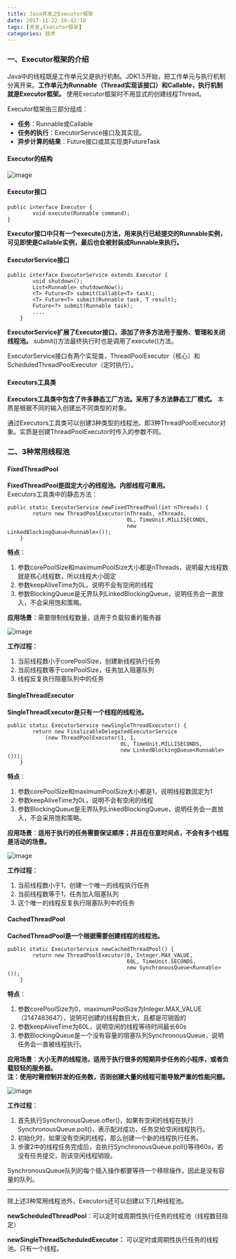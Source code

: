 ```yaml
---
title: Java并发之Executor框架
date: 2017-11-22 16:42:18
tags: [并发,Executor框架]
categories: 技术
---
```

### 一、Executor框架的介绍

Java中的线程既是工作单元又是执行机制。JDK1.5开始，把工作单元与执行机制分离开来。**工作单元为Runnable（Thread实现该接口）和Callable，执行机制就是Executor框架。** 使用Executor框架时不用显式的创建线程Thread。

Executor框架由三部分组成：  
- **任务**：Runnable或Callable  
- **任务的执行**：ExecutorService接口及其实现。  
- **异步计算的结果**：Future接口或其实现类FutureTask


#### Executor的结构

![image](http://osuskkx7k.bkt.clouddn.com/Executor1.png)



#### **Executor接口**
```
public interface Executor {
        void execute(Runnable command);
}
```
**Executor接口中只有一个execute()方法，用来执行已经提交的Runnable实例，可见即使是Callable实例，最后也会被封装成Runnable来执行。**




#### **ExecutorService接口**


```
public interface ExecutorService extends Executor {
        void shutdown();
        List<Runnable> shutdownNow();
        <T> Future<T> submit(Callable<T> task);
        <T> Future<T> submit(Runnable task, T result);
        Future<?> submit(Runnable task);
        ....
    }
```
**ExecutorService扩展了Executor接口，添加了许多方法用于服务、管理和关闭线程池。**
submit()方法最终执行时也是调用了execute()方法。

ExecutorService接口有两个实现类，ThreadPoolExecutor（核心）和ScheduledThreadPoolExecutor（定时执行）。


#### **Executors工具类**

**Executors工具类中包含了许多静态工厂方法。采用了多方法静态工厂模式。** 本质是根据不同的输入创建出不同类型的对象。



通过Executors工具类可以创建3种类型的线程池，即3种ThreadPoolExecutor对象。实质是创建ThreadPoolExecutor时传入的参数不同。


### 二、3种常用线程池

#### FixedThreadPool
**FixedThreadPool是固定大小的线程池。内部线程可重用。**  
Executors工具类中的静态方法：
```
public static ExecutorService newFixedThreadPool(int nThreads) {
        return new ThreadPoolExecutor(nThreads, nThreads,
                                      0L, TimeUnit.MILLISECONDS,
                                      new LinkedBlockingQueue<Runnable>());
    }
```

**特点**：
1. 参数corePoolSize和maximumPoolSize大小都是nThreads，说明最大线程数就是核心线程数，所以线程大小固定
2. 参数keepAliveTime为0L，说明不会有空闲的线程
3. 参数BlockingQueue是无界队列LinkedBlockingQueue，说明任务会一直放入，不会采用饱和策略。

**应用场景**：需要限制线程数量，适用于负载较重的服务器

![image](http://osuskkx7k.bkt.clouddn.com/fixed.png)

**工作过程**：
1. 当前线程数小于corePoolSize，创建新线程执行任务
2. 当前线程数等于corePoolSize，任务加入阻塞队列
3. 线程反复执行阻塞队列中的任务

#### SingleThreadExecutor

**SingleThreadExecutor是只有一个线程的线程池。**


```
public static ExecutorService newSingleThreadExecutor() {
        return new FinalizableDelegatedExecutorService
            (new ThreadPoolExecutor(1, 1,
                                    0L, TimeUnit.MILLISECONDS,
                                    new LinkedBlockingQueue<Runnable>()));
    }
```
**特点**：
1. 参数corePoolSize和maximumPoolSize大小都是1，说明线程数固定为1
2. 参数keepAliveTime为0L，说明不会有空闲的线程
3. 参数BlockingQueue是无界队列LinkedBlockingQueue，说明任务会一直放入，不会采用饱和策略。

**应用场景**：**适用于执行的任务需要保证顺序；并且在任意时间点，不会有多个线程是活动的场景。**

![image](http://osuskkx7k.bkt.clouddn.com/single1.png)

**工作过程**：
1. 当前线程数小于1，创建一个唯一的线程执行任务
2. 当前线程数等于1，任务加入阻塞队列
3. 这个唯一的线程反复执行阻塞队列中的任务

#### CachedThreadPool
**CachedThreadPool是一个根据需要创建线程的线程池。**


```
public static ExecutorService newCachedThreadPool() {
        return new ThreadPoolExecutor(0, Integer.MAX_VALUE,
                                      60L, TimeUnit.SECONDS,
                                      new SynchronousQueue<Runnable>());
    }
```
**特点**：
1. 参数corePoolSize为0，maximumPoolSize为Integer.MAX_VALUE（2147483647），说明可创建的线程数巨大，且都是可销毁的
2. 参数keepAliveTime为60L，说明空闲的线程等待时间最长60s
3. 参数BlockingQueue是一个没有容量的阻塞队列SynchronousQueue，说明任务会一直被线程执行。

**应用场景**：**大小无界的线程池，适用于执行很多的短期异步任务的小程序，或者负载较轻的服务器。  
注：使用时需控制并发的任务数，否则创建大量的线程可能导致严重的性能问题。**

![image](http://osuskkx7k.bkt.clouddn.com/cached1.png)

**工作过程**：
1. 首先执行SynchronousQueue.offer()，如果有空闲的线程在执行SynchronousQueue.poll()，表示配对成功，任务交给空闲线程执行。
2. 初始化时，如果没有空闲的线程，那么创建一个新的线程执行任务。
3. 步骤2中的线程任务完成后，会执行SynchronousQueue.poll()等待60s，若没有任务提交，则该空闲线程销毁。
 
SynchronousQueue队列的每个插入操作都要等待一个移除操作，因此是没有容量的队列。


---

除上述3种常用线程池外，Executors还可以创建以下几种线程池。


**newScheduledThreadPool**：可以定时或周期性执行任务的线程池（线程数目指定）

**newSingleThreadScheduledExecutor：** 可以定时或周期性执行任务的线程池。只有一个线程。
